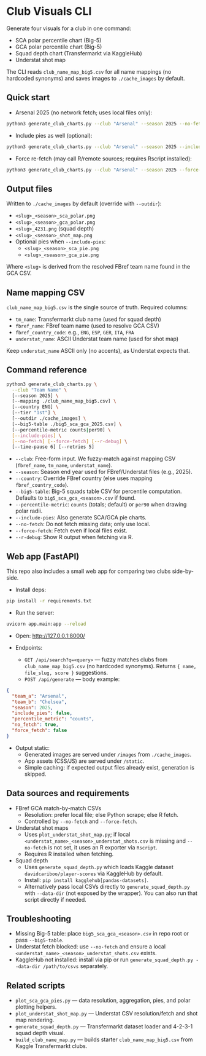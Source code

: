 # Club Visuals CLI

Generate four visuals for a club in one command:

- SCA polar percentile chart (Big-5)
- GCA polar percentile chart (Big-5)
- Squad depth chart (Transfermarkt via KaggleHub)
- Understat shot map

The CLI reads `club_name_map_big5.csv` for all name mappings (no hardcoded synonyms) and saves images to `./cache_images` by default.

## Quick start

- Arsenal 2025 (no network fetch; uses local files only):

```bash
python3 generate_club_charts.py --club "Arsenal" --season 2025 --no-fetch
```

- Include pies as well (optional):

```bash
python3 generate_club_charts.py --club "Arsenal" --season 2025 --include-pies
```

- Force re-fetch (may call R/remote sources; requires Rscript installed):

```bash
python3 generate_club_charts.py --club "Arsenal" --season 2025 --force-fetch
```

## Output files

Written to `./cache_images` by default (override with `--outdir`):

- `<slug>_<season>_sca_polar.png`
- `<slug>_<season>_gca_polar.png`
- `<slug>_4231.png` (squad depth)
- `<slug>_<season>_shot_map.png`
- Optional pies when `--include-pies`:
  - `<slug>_<season>_sca_pie.png`
  - `<slug>_<season>_gca_pie.png`

Where `<slug>` is derived from the resolved FBref team name found in the GCA CSV.

## Name mapping CSV

`club_name_map_big5.csv` is the single source of truth. Required columns:

- `tm_name`: Transfermarkt club name (used for squad depth)
- `fbref_name`: FBref team name (used to resolve GCA CSV)
- `fbref_country_code`: e.g., `ENG`, `ESP`, `GER`, `ITA`, `FRA`
- `understat_name`: ASCII Understat team name (used for shot map)

Keep `understat_name` ASCII only (no accents), as Understat expects that.

## Command reference

```bash
python3 generate_club_charts.py \
  --club "Team Name" \
  [--season 2025] \
  [--mapping ./club_name_map_big5.csv] \
  [--country ENG] \
  [--tier "1st"] \
  [--outdir ./cache_images] \
  [--big5-table ./big5_sca_gca_2025.csv] \
  [--percentile-metric counts|per90] \
  [--include-pies] \
  [--no-fetch] [--force-fetch] [--r-debug] \
  [--time-pause 6] [--retries 5]
```

- `--club`: Free-form input. We fuzzy-match against mapping CSV (`fbref_name`, `tm_name`, `understat_name`).
- `--season`: Season end year used for FBref/Understat files (e.g., 2025).
- `--country`: Override FBref country (else uses mapping `fbref_country_code`).
- `--big5-table`: Big-5 squads table CSV for percentile computation. Defaults to `big5_sca_gca_<season>.csv` if found.
- `--percentile-metric`: `counts` (totals; default) or `per90` when drawing polar radii.
- `--include-pies`: Also generate SCA/GCA pie charts.
- `--no-fetch`: Do not fetch missing data; only use local.
- `--force-fetch`: Fetch even if local files exist.
- `--r-debug`: Show R output when fetching via R.

## Web app (FastAPI)

This repo also includes a small web app for comparing two clubs side-by-side.

- Install deps:

```bash
pip install -r requirements.txt
```

- Run the server:

```bash
uvicorn app.main:app --reload
```

- Open: http://127.0.0.1:8000/

- Endpoints:
  - `GET /api/search?q=<query>` — fuzzy matches clubs from `club_name_map_big5.csv` (no hardcoded synonyms). Returns `{ name, file_slug, score }` suggestions.
  - `POST /api/generate` — body example:

```json
{
  "team_a": "Arsenal",
  "team_b": "Chelsea",
  "season": 2025,
  "include_pies": false,
  "percentile_metric": "counts",
  "no_fetch": true,
  "force_fetch": false
}
```

- Output static:
  - Generated images are served under `/images` from `./cache_images`.
  - App assets (CSS/JS) are served under `/static`.
  - Simple caching: if expected output files already exist, generation is skipped.

## Data sources and requirements

- FBref GCA match-by-match CSVs
  - Resolution: prefer local file; else Python scrape; else R fetch.
  - Controlled by `--no-fetch` and `--force-fetch`.
- Understat shot maps
  - Uses `plot_understat_shot_map.py`; if local `<understat_name>_<season>_understat_shots.csv` is missing and `--no-fetch` is not set, it uses an R exporter via `Rscript`.
  - Requires R installed when fetching.
- Squad depth
  - Uses `generate_squad_depth.py` which loads Kaggle dataset `davidcariboo/player-scores` via KaggleHub by default.
  - Install: `pip install kagglehub[pandas-datasets]`.
  - Alternatively pass local CSVs directly to `generate_squad_depth.py` with `--data-dir` (not exposed by the wrapper). You can also run that script directly if needed.

## Troubleshooting

- Missing Big-5 table: place `big5_sca_gca_<season>.csv` in repo root or pass `--big5-table`.
- Understat fetch blocked: use `--no-fetch` and ensure a local `<understat_name>_<season>_understat_shots.csv` exists.
- KaggleHub not installed: install via pip or run `generate_squad_depth.py --data-dir /path/to/csvs` separately.

## Related scripts

- `plot_sca_gca_pies.py` — data resolution, aggregation, pies, and polar plotting helpers.
- `plot_understat_shot_map.py` — Understat CSV resolution/fetch and shot map rendering.
- `generate_squad_depth.py` — Transfermarkt dataset loader and 4-2-3-1 squad depth visual.
- `build_club_name_map.py` — builds starter `club_name_map_big5.csv` from Kaggle Transfermarkt clubs.
